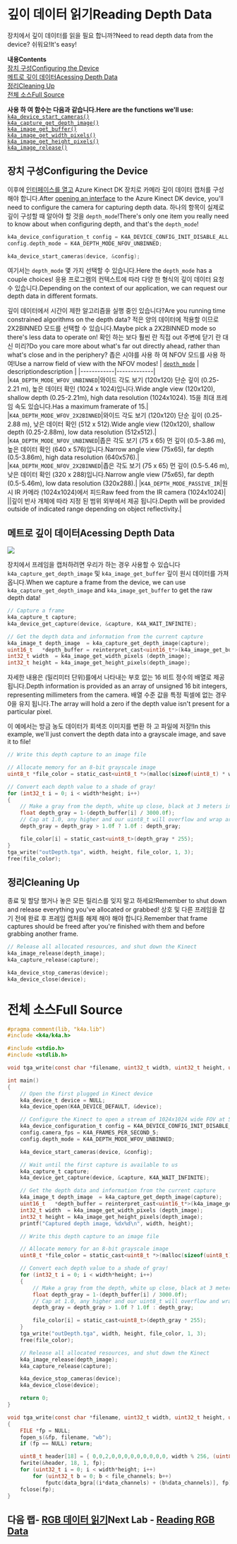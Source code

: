 # <a name="reading-depth-data"></a><span data-ttu-id="c7ee4-101">깊이 데이터 읽기</span><span class="sxs-lookup"><span data-stu-id="c7ee4-101">Reading Depth Data</span></span>

<span data-ttu-id="c7ee4-102">장치에서 깊이 데이터를 읽을 필요 합니까?</span><span class="sxs-lookup"><span data-stu-id="c7ee4-102">Need to read depth data from the device?</span></span> <span data-ttu-id="c7ee4-103">쉬워요!</span><span class="sxs-lookup"><span data-stu-id="c7ee4-103">It's easy!</span></span>

<span data-ttu-id="c7ee4-104">**내용**</span><span class="sxs-lookup"><span data-stu-id="c7ee4-104">**Contents**</span></span>  
[<span data-ttu-id="c7ee4-105">장치 구성</span><span class="sxs-lookup"><span data-stu-id="c7ee4-105">Configuring the Device</span></span>](#Configuring-the-Device)  
[<span data-ttu-id="c7ee4-106">메트로 깊이 데이터</span><span class="sxs-lookup"><span data-stu-id="c7ee4-106">Acessing Depth Data</span></span>](#Acessing-Depth-Data)  
[<span data-ttu-id="c7ee4-107">정리</span><span class="sxs-lookup"><span data-stu-id="c7ee4-107">Cleaning Up</span></span>](#Cleaning-Up)  
[<span data-ttu-id="c7ee4-108">전체 소스</span><span class="sxs-lookup"><span data-stu-id="c7ee4-108">Full Source</span></span>](#Full-Source)  

<span data-ttu-id="c7ee4-109">**사용 하 여 함수는 다음과 같습니다.**</span><span class="sxs-lookup"><span data-stu-id="c7ee4-109">**Here are the functions we'll use:**</span></span>  
[`k4a_device_start_cameras()`](https://review.docs.microsoft.com/en-us/azurekinect/api/k4a-device-start-cameras)  
[`k4a_capture_get_depth_image()`](https://review.docs.microsoft.com/en-us/azurekinect/api/k4a-capture-get-depth-image)  
[`k4a_image_get_buffer()`](https://review.docs.microsoft.com/en-us/azurekinect/api/k4a-image-get-buffer)  
[`k4a_image_get_width_pixels()`](https://review.docs.microsoft.com/en-us/azurekinect/api/k4a-image-get-width-pixels)  
[`k4a_image_get_height_pixels()`](https://review.docs.microsoft.com/en-us/azurekinect/api/k4a-image-get-height-pixels)  
[`k4a_image_release()`](https://review.docs.microsoft.com/en-us/azurekinect/api/k4a-image-release)  

## <a name="configuring-the-device"></a><span data-ttu-id="c7ee4-110">장치 구성</span><span class="sxs-lookup"><span data-stu-id="c7ee4-110">Configuring the Device</span></span>

<span data-ttu-id="c7ee4-111">이후에 [인터페이스를 열고]() Azure Kinect DK 장치로 카메라 깊이 데이터 캡처를 구성 해야 합니다.</span><span class="sxs-lookup"><span data-stu-id="c7ee4-111">After [opening an interface]() to the Azure Kinect DK device, you'll need to configure the camera for capturing depth data.</span></span> <span data-ttu-id="c7ee4-112">하나의 항목이 실제로 깊이 구성할 때 알아야 할 것을 `depth_mode`!</span><span class="sxs-lookup"><span data-stu-id="c7ee4-112">There's only one item you really need to know about when configuring depth, and that's the `depth_mode`!</span></span>

```C
k4a_device_configuration_t config = K4A_DEVICE_CONFIG_INIT_DISABLE_ALL;
config.depth_mode = K4A_DEPTH_MODE_NFOV_UNBINNED;

k4a_device_start_cameras(device, &config);
```

<span data-ttu-id="c7ee4-113">여기서는 `depth_mode` 몇 가지 선택할 수 있습니다.</span><span class="sxs-lookup"><span data-stu-id="c7ee4-113">Here the `depth_mode` has a couple choices!</span></span> <span data-ttu-id="c7ee4-114">응용 프로그램의 컨텍스트에 따라 다양 한 형식의 깊이 데이터 요청 수 있습니다.</span><span class="sxs-lookup"><span data-stu-id="c7ee4-114">Depending on the context of our application, we can request our depth data in different formats.</span></span>

<span data-ttu-id="c7ee4-115">깊이 데이터에서 시간이 제한 알고리즘을 실행 중인 있습니다?</span><span class="sxs-lookup"><span data-stu-id="c7ee4-115">Are you running time constrained algorithms on the depth data?</span></span> <span data-ttu-id="c7ee4-116">적은 양의 데이터에 적용할 이므로 2X2BINNED 모드를 선택할 수 있습니다.</span><span class="sxs-lookup"><span data-stu-id="c7ee4-116">Maybe pick a 2X2BINNED mode so there's less data to operate on!</span></span> <span data-ttu-id="c7ee4-117">확인 하는 보다 훨씬 란 직접 out 주변에 닫기 란 대신 미리?</span><span class="sxs-lookup"><span data-stu-id="c7ee4-117">Do you care more about what's far out directly ahead, rather than what's close and in the periphery?</span></span> <span data-ttu-id="c7ee4-118">좁은 시야를 사용 하 여 NFOV 모드를 사용 하 여!</span><span class="sxs-lookup"><span data-stu-id="c7ee4-118">Use a narrow field of view with the NFOV modes!</span></span>
| [`depth_mode`](https://review.docs.microsoft.com/en-us/azurekinect/api/k4a-depth-mode-t) | <span data-ttu-id="c7ee4-119">description</span><span class="sxs-lookup"><span data-stu-id="c7ee4-119">description</span></span> |
|------------|-------------|
|`K4A_DEPTH_MODE_WFOV_UNBINNED`|<span data-ttu-id="c7ee4-120">와이드 각도 보기 (120x120) 단순 깊이 (0.25-2.21 m), 높은 데이터 확인 (1024 x 1024)입니다.</span><span class="sxs-lookup"><span data-stu-id="c7ee4-120">Wide angle view (120x120), shallow depth (0.25-2.21m), high data resolution (1024x1024).</span></span> <span data-ttu-id="c7ee4-121">15을 최대 프레임 속도 있습니다.</span><span class="sxs-lookup"><span data-stu-id="c7ee4-121">Has a maximum framerate of 15.</span></span>|
|`K4A_DEPTH_MODE_WFOV_2X2BINNED`|<span data-ttu-id="c7ee4-122">와이드 각도 보기 (120x120) 단순 깊이 (0.25-2.88 m), 낮은 데이터 확인 (512 x 512).</span><span class="sxs-lookup"><span data-stu-id="c7ee4-122">Wide angle view (120x120), shallow depth (0.25-2.88m), low data resolution (512x512).</span></span>|
|`K4A_DEPTH_MODE_NFOV_UNBINNED`|<span data-ttu-id="c7ee4-123">좁은 각도 보기 (75 x 65) 먼 깊이 (0.5-3.86 m), 높은 데이터 확인 (640 x 576)입니다.</span><span class="sxs-lookup"><span data-stu-id="c7ee4-123">Narrow angle view (75x65), far depth (0.5-3.86m), high data resolution (640x576).</span></span>|
|`K4A_DEPTH_MODE_NFOV_2X2BINNED`|<span data-ttu-id="c7ee4-124">좁은 각도 보기 (75 x 65) 먼 깊이 (0.5-5.46 m), 낮은 데이터 확인 (320 x 288)입니다.</span><span class="sxs-lookup"><span data-stu-id="c7ee4-124">Narrow angle view (75x65), far depth (0.5-5.46m), low data resolution (320x288).</span></span>|
|`K4A_DEPTH_MODE_PASSIVE_IR`|<span data-ttu-id="c7ee4-125">원시 IR 카메라 (1024x1024)에서 피드</span><span class="sxs-lookup"><span data-stu-id="c7ee4-125">Raw feed from the IR camera (1024x1024)</span></span>|
||<span data-ttu-id="c7ee4-126">깊이 반사 개체에 따라 지정 된 범위 외부에서 제공 됩니다.</span><span class="sxs-lookup"><span data-stu-id="c7ee4-126">Depth will be provided outside of indicated range depending on object reflectivity.</span></span>|

## <a name="acessing-depth-data"></a><span data-ttu-id="c7ee4-127">메트로 깊이 데이터</span><span class="sxs-lookup"><span data-stu-id="c7ee4-127">Acessing Depth Data</span></span>

![](img/Depth.png)

<span data-ttu-id="c7ee4-128">장치에서 프레임을 캡처하려면 우리가 하는 경우 사용할 수 있습니다 `k4a_capture_get_depth_image` 및 `k4a_image_get_buffer` 깊이 원시 데이터를 가져옵니다.</span><span class="sxs-lookup"><span data-stu-id="c7ee4-128">When we capture a frame from the device, we can use `k4a_capture_get_depth_image` and `k4a_image_get_buffer` to get the raw depth data!</span></span>

```C
// Capture a frame
k4a_capture_t capture;
k4a_device_get_capture(device, &capture, K4A_WAIT_INFINITE);

// Get the depth data and information from the current capture
k4a_image_t depth_image  = k4a_capture_get_depth_image(capture);
uint16_t   *depth_buffer = reinterpret_cast<uint16_t*>(k4a_image_get_buffer(depth_image));
int32_t width  = k4a_image_get_width_pixels (depth_image);
int32_t height = k4a_image_get_height_pixels(depth_image);
```

<span data-ttu-id="c7ee4-129">자세한 내용은 (밀리미터 단위)를에서 나타내는 부호 없는 16 비트 정수의 배열로 제공 됩니다.</span><span class="sxs-lookup"><span data-stu-id="c7ee4-129">Depth information is provided as an array of unsigned 16 bit integers, representing millimeters from the camera.</span></span> <span data-ttu-id="c7ee4-130">배열 수준 값을 특정 픽셀에 없는 경우 0을 유지 됩니다.</span><span class="sxs-lookup"><span data-stu-id="c7ee4-130">The array will hold a zero if the depth value isn't present for a particular pixel.</span></span>

<span data-ttu-id="c7ee4-131">이 예에서는 방금 농도 데이터가 회색조 이미지를 변환 하 고 파일에 저장!</span><span class="sxs-lookup"><span data-stu-id="c7ee4-131">In this example, we'll just convert the depth data into a grayscale image, and save it to file!</span></span>

```C
// Write this depth capture to an image file

// Allocate memory for an 8-bit grayscale image
uint8_t *file_color = static_cast<uint8_t *>(malloc(sizeof(uint8_t) * width*height));

// Convert each depth value to a shade of gray!
for (int32_t i = 0; i < width*height; i++)
{
    // Make a gray from the depth, white up close, black at 3 meters in the distance
    float depth_gray = 1-(depth_buffer[i] / 3000.0f);
    // Cap at 1.0, any higher and our uint8_t will overflow and wrap around
    depth_gray = depth_gray > 1.0f ? 1.0f : depth_gray;

    file_color[i] = static_cast<uint8_t>(depth_gray * 255);
}
tga_write("outDepth.tga", width, height, file_color, 1, 3);
free(file_color);
```

## <a name="cleaning-up"></a><span data-ttu-id="c7ee4-132">정리</span><span class="sxs-lookup"><span data-stu-id="c7ee4-132">Cleaning Up</span></span>

<span data-ttu-id="c7ee4-133">종료 및 할당 했거나 놓은 모든 릴리스를 잊지 말고 하세요!</span><span class="sxs-lookup"><span data-stu-id="c7ee4-133">Remember to shut down and release everything you've allocated or grabbed!</span></span> <span data-ttu-id="c7ee4-134">상호 및 다른 프레임을 잡기 전에 완료 후 프레임 캡처를 해제 해야 해야 합니다.</span><span class="sxs-lookup"><span data-stu-id="c7ee4-134">Remember that frame captures should be freed after you're finished with them and before grabbing another frame.</span></span>

```C
// Release all allocated resources, and shut down the Kinect
k4a_image_release(depth_image);
k4a_capture_release(capture);

k4a_device_stop_cameras(device);
k4a_device_close(device);
```

# <a name="full-source"></a><span data-ttu-id="c7ee4-135">전체 소스</span><span class="sxs-lookup"><span data-stu-id="c7ee4-135">Full Source</span></span>

```C
#pragma comment(lib, "k4a.lib")
#include <k4a/k4a.h>

#include <stdio.h>
#include <stdlib.h>

void tga_write(const char *filename, uint32_t width, uint32_t height, uint8_t *data_bgra, uint8_t data_channels, uint8_t file_channels);

int main()
{
    // Open the first plugged in Kinect device
    k4a_device_t device = NULL;
    k4a_device_open(K4A_DEVICE_DEFAULT, &device);

    // Configure the Kinect to open a stream of 1024x1024 wide FOV at 5 frames per second
    k4a_device_configuration_t config = K4A_DEVICE_CONFIG_INIT_DISABLE_ALL;
    config.camera_fps = K4A_FRAMES_PER_SECOND_5;
    config.depth_mode = K4A_DEPTH_MODE_WFOV_UNBINNED;

    k4a_device_start_cameras(device, &config);

    // Wait until the first capture is available to us
    k4a_capture_t capture;
    k4a_device_get_capture(device, &capture, K4A_WAIT_INFINITE);

    // Get the depth data and information from the current capture
    k4a_image_t depth_image  = k4a_capture_get_depth_image(capture);
    uint16_t   *depth_buffer = reinterpret_cast<uint16_t*>(k4a_image_get_buffer(depth_image));
    int32_t width  = k4a_image_get_width_pixels (depth_image);
    int32_t height = k4a_image_get_height_pixels(depth_image);
    printf("Captured depth image, %dx%d\n", width, height);

    // Write this depth capture to an image file

    // Allocate memory for an 8-bit grayscale image
    uint8_t *file_color = static_cast<uint8_t *>(malloc(sizeof(uint8_t) * width*height));

    // Convert each depth value to a shade of gray!
    for (int32_t i = 0; i < width*height; i++)
    {
        // Make a gray from the depth, white up close, black at 3 meters in the distance
        float depth_gray = 1-(depth_buffer[i] / 3000.0f);
        // Cap at 1.0, any higher and our uint8_t will overflow and wrap around
        depth_gray = depth_gray > 1.0f ? 1.0f : depth_gray;

        file_color[i] = static_cast<uint8_t>(depth_gray * 255);
    }
    tga_write("outDepth.tga", width, height, file_color, 1, 3);
    free(file_color);

    // Release all allocated resources, and shut down the Kinect
    k4a_image_release(depth_image);
    k4a_capture_release(capture);

    k4a_device_stop_cameras(device);
    k4a_device_close(device);

    return 0;
}

void tga_write(const char *filename, uint32_t width, uint32_t height, uint8_t *data_bgra, uint8_t data_channels, uint8_t file_channels)
{
    FILE *fp = NULL;
    fopen_s(&fp, filename, "wb");
    if (fp == NULL) return;

    uint8_t header[18] = { 0,0,2,0,0,0,0,0,0,0,0,0, width % 256, (uint8_t)(width / 256), height % 256, (uint8_t)(height / 256), file_channels * 8u, 0x20 };
    fwrite(&header, 18, 1, fp);
    for (uint32_t i = 0; i < width*height; i++)
        for (uint32_t b = 0; b < file_channels; b++)
            fputc(data_bgra[(i*data_channels) + (b%data_channels)], fp);
    fclose(fp);
}
```

## <a name="next-lab---reading-rgb-datareadcolormd"></a><span data-ttu-id="c7ee4-136">다음 랩- [RGB 데이터 읽기](ReadColor.md)</span><span class="sxs-lookup"><span data-stu-id="c7ee4-136">Next Lab - [Reading RGB Data](ReadColor.md)</span></span>